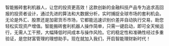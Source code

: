 智能搬砖套利机器人，让您的投资更高效！这款创新的金融科技产品专为追求高回报的投资者设计，通过先进的算法和大数据分析，实时捕捉全球市场的套利机会。无论是外汇、股票还是加密货币市场，它都能迅速识别价差并自动执行交易，助您轻松实现资产增值。智能搬砖套利机器人操作简单，只需一键启动，即可全天候运行，无需人工干预，大幅降低时间成本与操作风险。它的稳定性和准确性经过多重验证，是您财富管理的理想助手。现在就加入我们，开启智能理财新时代！